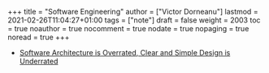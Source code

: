+++
title = "Software Engineering"
author = ["Victor Dorneanu"]
lastmod = 2021-02-26T11:04:27+01:00
tags = ["note"]
draft = false
weight = 2003
toc = true
noauthor = true
nocomment = true
nodate = true
nopaging = true
noread = true
+++

-   [Software Architecture is Overrated, Clear and Simple Design is Underrated](https://blog.pragmaticengineer.com/software-architecture-is-overrated/amp/)

